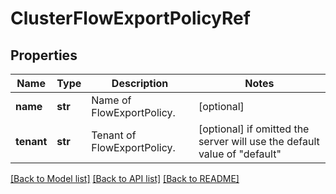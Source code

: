 # ClusterFlowExportPolicyRef

## Properties
Name | Type | Description | Notes
------------ | ------------- | ------------- | -------------
**name** | **str** | Name of FlowExportPolicy. | [optional] 
**tenant** | **str** | Tenant of FlowExportPolicy. | [optional]  if omitted the server will use the default value of "default"

[[Back to Model list]](../README.md#documentation-for-models) [[Back to API list]](../README.md#documentation-for-api-endpoints) [[Back to README]](../README.md)


